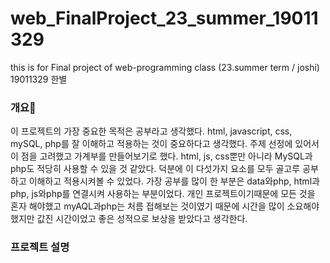 # web_FinalProject_23_summer_19011329
this is for Final project of web-programming class (23.summer term / joshi) 19011329 한별

### 개요📝
이 프로젝트의 가장 중요한 목적은 공부라고 생각했다. html, javascript, css, mySQL, php를 잘 이해하고 적용하는 것이 중요하다고 생각했다. 
주제 선정에 있어서 이 점을 고려했고 가계부를 만들어보기로 했다.
html, js, css뿐만 아니라 MySQL과 php도 적당히 사용할 수 있을 것 같았다. 
덕분에 이 다섯가지 요소를 모두 골고루 공부하고 이해하고 적용시켜볼 수 있었다. 
가장 공부를 많이 한 부분은 data와php, html과php, js와php를 연결시켜 사용하는 부분이었다.
개인 프로젝트이기때문에 모든 것을 혼자 해야했고 myAQL과php는 처름 접해보는 것이였기 때문에 시간을 많이 소요해야했지만 값진 시간이었고 좋은 성적으로 보상을 받았다고 생각한다.

### 프로젝트 설명




